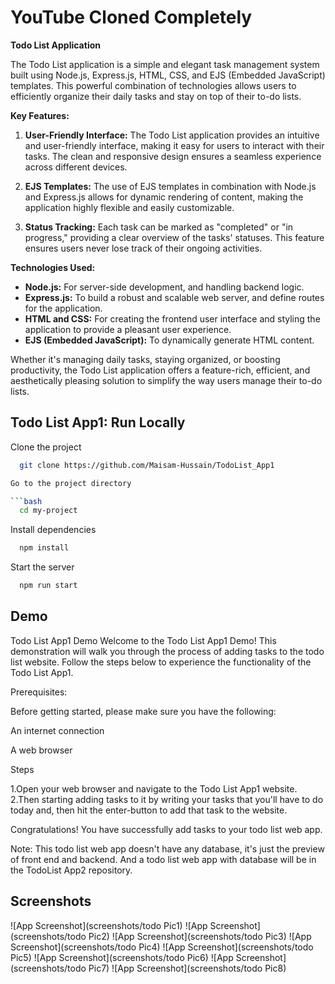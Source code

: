 
# YouTube Cloned Completely

**Todo List Application**

The Todo List application is a simple and elegant task management system built using Node.js, Express.js, HTML, CSS, and EJS (Embedded JavaScript) templates. This powerful combination of technologies allows users to efficiently organize their daily tasks and stay on top of their to-do lists.

**Key Features:**

1. **User-Friendly Interface:** The Todo List application provides an intuitive and user-friendly interface, making it easy for users to interact with their tasks. The clean and responsive design ensures a seamless experience across different devices.

2. **EJS Templates:** The use of EJS templates in combination with Node.js and Express.js allows for dynamic rendering of content, making the application highly flexible and easily customizable.

3. **Status Tracking:** Each task can be marked as "completed" or "in progress," providing a clear overview of the tasks' statuses. This feature ensures users never lose track of their ongoing activities.

**Technologies Used:**

- **Node.js:** For server-side development, and handling backend logic.
- **Express.js:** To build a robust and scalable web server, and define routes for the application.
- **HTML and CSS:** For creating the frontend user interface and styling the application to provide a pleasant user experience.
- **EJS (Embedded JavaScript):** To dynamically generate HTML content.

Whether it's managing daily tasks, staying organized, or boosting productivity, the Todo List application offers a feature-rich, efficient, and aesthetically pleasing solution to simplify the way users manage their to-do lists.

## Todo List App1: Run Locally

Clone the project

```bash
  git clone https://github.com/Maisam-Hussain/TodoList_App1

Go to the project directory

```bash
  cd my-project
```

Install dependencies

```bash
  npm install
```

Start the server

```bash
  npm run start
```


## Demo

Todo List App1 Demo
Welcome to the Todo List App1 Demo! This demonstration will walk you through the process of adding tasks to the todo list website. Follow the steps below to experience the functionality of the Todo List App1.

Prerequisites:

Before getting started, please make sure you have the following:

An internet connection

A web browser

Steps

1.Open your web browser and navigate to the Todo List App1 website.
2.Then starting adding tasks to it by writing your tasks that you'll have to do today and, then hit the enter-button to add that task to the website.


Congratulations! You have successfully add tasks to your todo list web app.

Note: This todo list web app doesn't have any database, it's just the preview of front end and backend. And a todo list web app with database will be in the TodoList App2 repository.
## Screenshots

![App Screenshot](screenshots/todo Pic1)
![App Screenshot](screenshots/todo Pic2)
![App Screenshot](screenshots/todo Pic3)
![App Screenshot](screenshots/todo Pic4)
![App Screenshot](screenshots/todo Pic5)
![App Screenshot](screenshots/todo Pic6)
![App Screenshot](screenshots/todo Pic7)
![App Screenshot](screenshots/todo Pic8)

